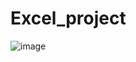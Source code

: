 # Excel_project
![image](https://github.com/user-attachments/assets/5253982b-3613-40ad-868d-842524714b29)
